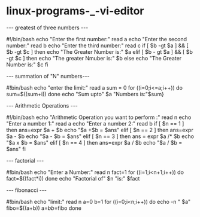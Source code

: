 # linux-programs-_-vi-editor

--- greatest of three numbers ---

#!/bin/bash
echo "Enter the first number:"
read a
echo "Enter the second number:"
read b
echo "Enter the third number:"
read c
if [ $b -gt $a ] && [ $b -gt $c ]
then
echo "The Greater Number is:" $a
elif [ $b - gt $a ] && [ $b -gt $c ]
then
echo "The greater Nmuber is:" $b
else
echo "The Greater Number is:" $c
fi

--- summation of "N" numbers---

#!bin/bash
echo "enter the limit:"
read a
sum = 0
for ((i=0;i<=a;i++))
do
sum=$((sum+i))
done
echo "Sum upto" $a "Numbers is:"$sum}


--- Arithmetic Operations ---

#!/bin/bash
echo "Arithmetic Operation you want to perform :"
read n
echo "Enter a number 1:"
read a
echo "Enter a number 2:"
read b
if [ $n == 1 ]
then
ans=expr $a + $b
echo "$a +$b = $ans"
elif [ $n == 2 ]
then
ans=expr $a - $b
echo "$a - $b = $ans"
elif [ $n == 3 ]
then
ans = expr $a /* $b
echo "$a x $b = $ans"
elif [ $n == 4 ]
then
ans=expr $a / $b
echo "$a / $b = $ans"
fi

--- factorial ---


#!bin/bash
echo "Enter a Number:"
read n
fact=1
for ((i=1;i<n+1;i++))
do
fact=$((fact*i))
done
echo "Factorial of" $n "is:" $fact


--- fibonacci ---

#!bin/bash
echo "limit:"
read n
a=0
b=1
for ((i=0;i<n;i++))
do
echo -n " $a"
fibo=$((a+b))
a=$b
b=$fibo
done
